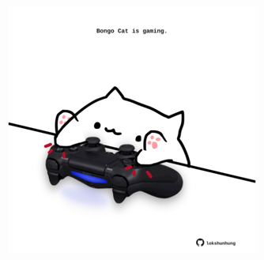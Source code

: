 <!-- built at 04/06/2024, 11:00:45 UTC -->
<p align="center">
  <img width="500" height="500" src="./ReadmeImage.svg">
</p>
